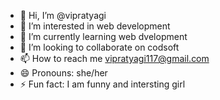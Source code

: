 - 👋 Hi, I’m @vipratyagi
- 👀 I’m interested in web development
- 🌱 I’m currently learning web dvelopment 
- 💞️ I’m looking to collaborate on codsoft
- 📫 How to reach me vipratyagi117@gmail.com
- 😄 Pronouns: she/her
- ⚡ Fun fact: I am funny and intersting girl

<!---
vipratyag/vipratyag is a ✨ special ✨ repository because its `README.md` (this file) appears on your GitHub profile.
You can click the Preview link to take a look at your changes 
--->

